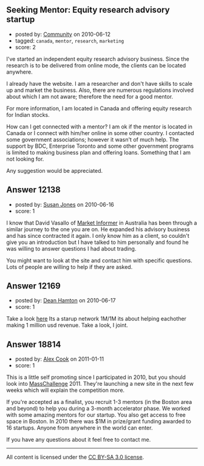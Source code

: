 ## Seeking Mentor: Equity research advisory startup

- posted by: [Community](https://stackexchange.com/users/-1/-1-community) on 2010-06-12
- tagged: `canada`, `mentor`, `research`, `marketing`
- score: 2

I've started an independent equity research advisory business. Since the research is to be delivered from online mode, the clients can be located anywhere. 

I already have the website. I am a researcher and don't have skills to scale up and market the business. Also, there are numerous regulations involved about which I am not aware; therefore the need for a good mentor. 

For more information, I am located in Canada and offering equity research for Indian stocks. 

How can I get connected with a mentor? I am ok if the mentor is located in Canada or I connect with him/her online in some other country. I contacted some government associations; however it wasn't of much help. The support by BDC, Enterprise Toronto and some other government programs is limited to making business plan and offering loans. Something that I am not looking for. 

Any suggestion would be appreciated. 




## Answer 12138

- posted by: [Susan Jones](https://stackexchange.com/users/-1/2737-susan-jones) on 2010-06-16
- score: 1

<p>I know that David Vasallo of <a href="http://www.marketinformer.com.au" rel="nofollow">Market Informer</a> in Australia has been through a similar journey to the one you are on. He expanded his advisory business and has since contracted it again. I only know him as a client, so couldn't give you an introduction but I have talked to him personally and found he was willing to answer questions I had about trading.</p>

<p>You might want to look at the site and contact him with specific questions. Lots of people are willing to help if they are asked.</p>



## Answer 12169

- posted by: [Dean Hamton](https://stackexchange.com/users/-1/3661-dean-hamton) on 2010-06-17
- score: 1

<p>Take a look <a href="http://www.yourstory.in/news/latest-events/4120-yourstory-partners-1m1m-strategy-roundtables-by-sramana-mitra" rel="nofollow">here</a> Its a starup network 1M/1M its about helping eachother making 1 million usd revenue. Take a look, I joint.</p>



## Answer 18814

- posted by: [Alex Cook](https://stackexchange.com/users/-1/6128-alex-cook) on 2011-01-11
- score: 1

<p>This is a little self promoting since I participated in 2010, but you should look into <a href="http://www.masschallenge.org" rel="nofollow">MassChallenge</a> 2011.  They're launching a new site in the next few weeks which will explain the competition more.</p>

<p>If you're accepted as a finalist, you recruit 1-3 mentors (in the Boston area and beyond) to help you during a 3-month accelerator phase.  We worked with some amazing mentors for our startup.  You also get access to free space in Boston.  In 2010 there was $1M in prize/grant funding awarded to 16 startups. Anyone from anywhere in the world can enter.  </p>

<p>If you have any questions about it feel free to contact me.</p>




---

All content is licensed under the [CC BY-SA 3.0 license](https://creativecommons.org/licenses/by-sa/3.0/).
